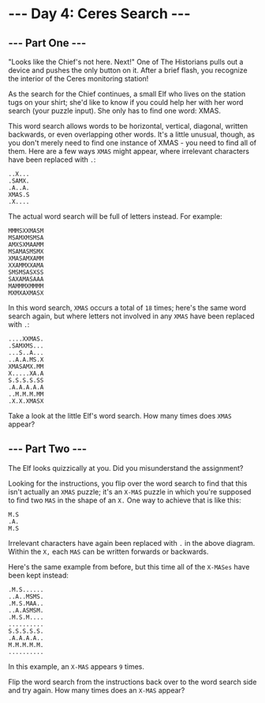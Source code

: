 
# --- Day 4: Ceres Search ---

## --- Part One ---

"Looks like the Chief's not here. Next!" One of The Historians pulls out a device and pushes the only button on it. After a brief flash, you recognize the interior of the Ceres monitoring station!

As the search for the Chief continues, a small Elf who lives on the station tugs on your shirt; she'd like to know if you could help her with her word search (your puzzle input). She only has to find one word: XMAS.

This word search allows words to be horizontal, vertical, diagonal, written backwards, or even overlapping other words. It's a little unusual, though, as you don't merely need to find one instance of XMAS - you need to find all of them. Here are a few ways `XMAS` might appear, where irrelevant characters have been replaced with `.`:

```
..X...
.SAMX.
.A..A.
XMAS.S
.X....
```

The actual word search will be full of letters instead. For example:

```
MMMSXXMASM
MSAMXMSMSA
AMXSXMAAMM
MSAMASMSMX
XMASAMXAMM
XXAMMXXAMA
SMSMSASXSS
SAXAMASAAA
MAMMMXMMMM
MXMXAXMASX
```

In this word search, `XMAS` occurs a total of `18` times; here's the same word search again, but where letters not involved in any `XMAS` have been replaced with `.`:

```
....XXMAS.
.SAMXMS...
...S..A...
..A.A.MS.X
XMASAMX.MM
X.....XA.A
S.S.S.S.SS
.A.A.A.A.A
..M.M.M.MM
.X.X.XMASX
```

Take a look at the little Elf's word search. How many times does `XMAS` appear?

## --- Part Two ---

The Elf looks quizzically at you. Did you misunderstand the assignment?

Looking for the instructions, you flip over the word search to find that this isn't actually an `XMAS` puzzle; it's an `X-MAS` puzzle in which you're supposed to find two `MAS` in the shape of an `X.` One way to achieve that is like this:

```
M.S
.A.
M.S
```

Irrelevant characters have again been replaced with `.` in the above diagram. Within the `X,` each `MAS` can be written forwards or backwards.

Here's the same example from before, but this time all of the `X-MASes` have been kept instead:

```
.M.S......
..A..MSMS.
.M.S.MAA..
..A.ASMSM.
.M.S.M....
..........
S.S.S.S.S.
.A.A.A.A..
M.M.M.M.M.
..........
```

In this example, an `X-MAS` appears `9` times.

Flip the word search from the instructions back over to the word search side and try again. How many times does an `X-MAS` appear?
